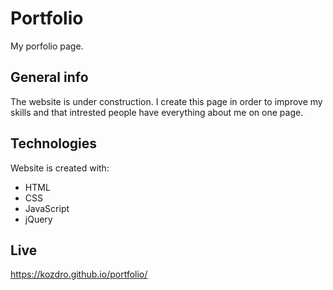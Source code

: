 # Portfolio
My porfolio page.

## General info
The website is under construction. I create this page in order to improve my skills and that intrested people have everything about me on one page.

## Technologies
Website is created with:
* HTML
* CSS
* JavaScript
* jQuery

## Live
https://kozdro.github.io/portfolio/
